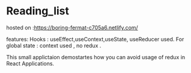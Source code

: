# Reading_list
hosted on :https://boring-fermat-c705a6.netlify.com/

features:
Hooks  : useEffect,useContext,useState, useReducer used.
For global state : context used , no redux .

This small applictaion demostartes how you can avoid usage of redux in React Applications.
